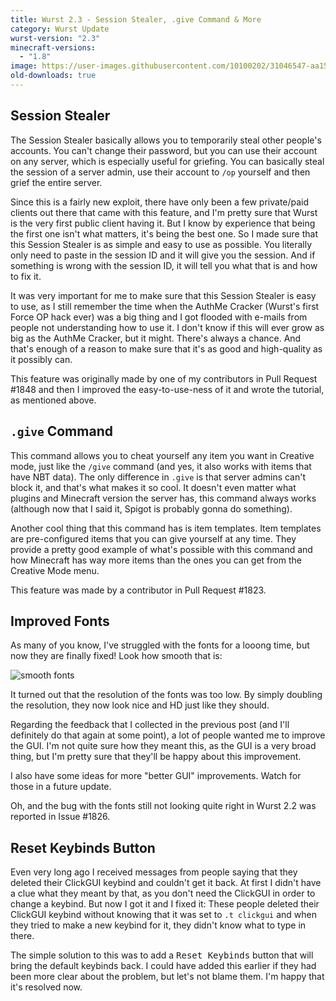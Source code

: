 ```yaml
---
title: Wurst 2.3 - Session Stealer, .give Command & More
category: Wurst Update
wurst-version: "2.3"
minecraft-versions:
  - "1.8"
image: https://user-images.githubusercontent.com/10100202/31046547-aa1548f0-a5fa-11e7-901a-7dbf5f685f88.jpg
old-downloads: true
---
```

## Session Stealer
The Session Stealer basically allows you to temporarily steal other people's accounts. You can't change their password, but you can use their account on any server, which is especially useful for griefing. You can basically steal the session of a server admin, use their account to `/op` yourself and then grief the entire server.

Since this is a fairly new exploit, there have only been a few private/paid clients out there that came with this feature, and I'm pretty sure that Wurst is the very first public client having it. But I know by experience that being the first one isn't what matters, it's being the best one. So I made sure that this Session Stealer is as simple and easy to use as possible. You literally only need to paste in the session ID and it will give you the session. And if something is wrong with the session ID, it will tell you what that is and how to fix it.

It was very important for me to make sure that this Session Stealer is easy to use, as I still remember the time when the AuthMe Cracker (Wurst's first Force OP hack ever) was a big thing and I got flooded with e-mails from people not understanding how to use it. I don't know if this will ever grow as big as the AuthMe Cracker, but it might. There's always a chance. And that's enough of a reason to make sure that it's as good and high-quality as it possibly can.

This feature was originally made by one of my contributors in Pull Request #1848 and then I improved the easy-to-use-ness of it and wrote the tutorial, as mentioned above.

## `.give` Command
This command allows you to cheat yourself any item you want in Creative mode, just like the `/give` command (and yes, it also works with items that have NBT data). The only difference in `.give` is that server admins can't block it, and that's what makes it so cool. It doesn't even matter what plugins and Minecraft version the server has, this command always works (although now that I said it, Spigot is probably gonna do something).

Another cool thing that this command has is item templates. Item templates are pre-configured items that you can give yourself at any time. They provide a pretty good example of what's possible with this command and how Minecraft has way more items than the ones you can get from the Creative Mode menu.

This feature was made by a contributor in Pull Request #1823.

## Improved Fonts
As many of you know, I've struggled with the fonts for a looong time, but now they are finally fixed! Look how smooth that is:

![smooth fonts](https://cloud.githubusercontent.com/assets/10100202/9395045/3299c52c-478c-11e5-93ae-8679cdc698a1.png)

It turned out that the resolution of the fonts was too low. By simply doubling the resolution, they now look nice and HD just like they should.

Regarding the feedback that I collected in the previous post (and I'll definitely do that again at some point), a lot of people wanted me to improve the GUI. I'm not quite sure how they meant this, as the GUI is a very broad thing, but I'm pretty sure that they'll be happy about this improvement.

I also have some ideas for more "better GUI" improvements. Watch for those in a future update.

Oh, and the bug with the fonts still not looking quite right in Wurst 2.2 was reported in Issue #1826.

## Reset Keybinds Button
Even very long ago I received messages from people saying that they deleted their ClickGUI keybind and couldn't get it back. At first I didn't have a clue what they meant by that, as you don't need the ClickGUI in order to change a keybind. But now I got it and I fixed it: These people deleted their ClickGUI keybind without knowing that it was set to `.t clickgui` and when they tried to make a new keybind for it, they didn't know what to type in there.

The simple solution to this was to add a <kbd>Reset Keybinds</kbd> button that will bring the default keybinds back. I could have added this earlier if they had been more clear about the problem, but let's not blame them. I'm happy that it's resolved now.
